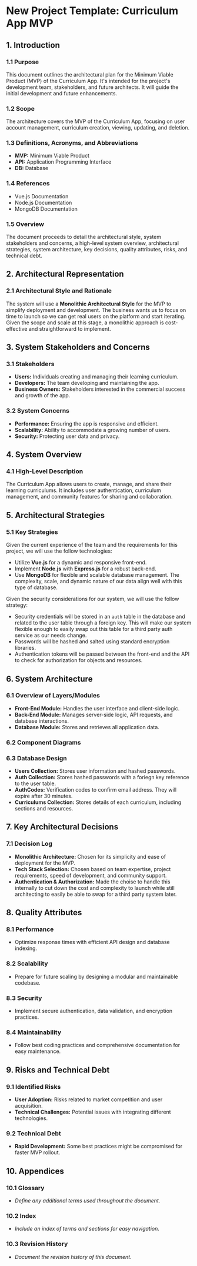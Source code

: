 # New Project Template: Curriculum App MVP

## 1. Introduction

### 1.1 Purpose

This document outlines the architectural plan for the Minimum Viable Product (MVP) of the Curriculum App. It's intended for the project's development team, stakeholders, and future architects. It will guide the initial development and future enhancements.

### 1.2 Scope

The architecture covers the MVP of the Curriculum App, focusing on user account management, curriculum creation, viewing, updating, and deletion.

### 1.3 Definitions, Acronyms, and Abbreviations

- **MVP:** Minimum Viable Product
- **API:** Application Programming Interface
- **DB:** Database

### 1.4 References

- Vue.js Documentation
- Node.js Documentation
- MongoDB Documentation

### 1.5 Overview

The document proceeds to detail the architectural style, system stakeholders and concerns, a high-level system overview, architectural strategies, system architecture, key decisions, quality attributes, risks, and technical debt.

## 2. Architectural Representation

### 2.1 Architectural Style and Rationale

The system will use a **Monolithic Architectural Style** for the MVP to simplify deployment and development. The business wants us to focus on time to launch so we can get real users on the platform and start iterating. Given the scope and scale at this stage, a monolithic approach is cost-effective and straightforward to implement.

## 3. System Stakeholders and Concerns

### 3.1 Stakeholders

- **Users:** Individuals creating and managing their learning curriculum.
- **Developers:** The team developing and maintaining the app.
- **Business Owners:** Stakeholders interested in the commercial success and growth of the app.

### 3.2 System Concerns

- **Performance:** Ensuring the app is responsive and efficient.
- **Scalability:** Ability to accommodate a growing number of users.
- **Security:** Protecting user data and privacy.

## 4. System Overview

### 4.1 High-Level Description

The Curriculum App allows users to create, manage, and share their learning curriculums. It includes user authentication, curriculum management, and community features for sharing and collaboration.

## 5. Architectural Strategies

### 5.1 Key Strategies

Given the current experience of the team and the requirements for this project, we will use the follow technologies:

- Utilize **Vue.js** for a dynamic and responsive front-end.
- Implement **Node.js** with **Express.js** for a robust back-end.
- Use **MongoDB** for flexible and scalable database management. The complexity, scale, and dynamic nature of our data align well with this type of database.

Given the security considerations for our system, we will use the follow strategy:

- Security credentials will be stored in an `auth` table in the database and related to the user table through a foreign key. This will make our system flexible enough to easily swap out this table for a third party auth service as our needs change.
- Passwords will be hashed and salted using standard encryption libraries.
- Authentication tokens will be passed between the front-end and the API to check for authorization for objects and resources.

## 6. System Architecture

### 6.1 Overview of Layers/Modules

- **Front-End Module:** Handles the user interface and client-side logic.
- **Back-End Module:** Manages server-side logic, API requests, and database interactions.
- **Database Module:** Stores and retrieves all application data.

### 6.2 Component Diagrams



### 6.3 Database Design

- **Users Collection:** Stores user information and hashed passwords.
- **Auth Collection:** Stores hashed passwords with a foriegn key reference to the user table.
- **AuthCodes:** Verification codes to confirm email address. They will expire after 30 minutes.
- **Curriculums Collection:** Stores details of each curriculum, including sections and resources.



## 7. Key Architectural Decisions

### 7.1 Decision Log

- **Monolithic Architecture:** Chosen for its simplicity and ease of deployment for the MVP.
- **Tech Stack Selection:** Chosen based on team expertise, project requirements, speed of development, and community support.
- **Authentication & Authorization:** Made the choise to handle this internally to cut down the cost and complexity to launch while still architecting to easily be able to swap for a third party system later.

## 8. Quality Attributes

### 8.1 Performance

- Optimize response times with efficient API design and database indexing.

### 8.2 Scalability

- Prepare for future scaling by designing a modular and maintainable codebase.

### 8.3 Security

- Implement secure authentication, data validation, and encryption practices.



### 8.4 Maintainability

- Follow best coding practices and comprehensive documentation for easy maintenance.

## 9. Risks and Technical Debt

### 9.1 Identified Risks

- **User Adoption:** Risks related to market competition and user acquisition.
- **Technical Challenges:** Potential issues with integrating different technologies.

### 9.2 Technical Debt

- **Rapid Development:** Some best practices might be compromised for faster MVP rollout.

## 10. Appendices

### 10.1 Glossary

- *Define any additional terms used throughout the document.*

### 10.2 Index

- *Include an index of terms and sections for easy navigation.*

### 10.3 Revision History

- *Document the revision history of this document.*
